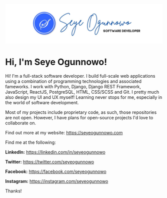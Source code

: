 ![alt text](https://raw.githubusercontent.com/seyeogunnowo/seyeogunnowo/main/Seye%20Web%20Banner.jpg)
# **Hi, I'm Seye Ogunnowo!**
Hi! I'm a full-stack software developer. I build full-scale web applications using a combination of programming technologies and associated fameworks. I work with Python, Django, Django REST Framework, JavaScript, ReactJS, PostgreSQL, HTML, CSS/SCSS and Git. I pretty much also design my UI and UX myself! Learning never stops for me, especially in the world of software development.

Most of my projects include proprietary code, as such, those repositories are not open. However, I have plans for open-source projects I'd love to collaborate on.

Find out more at my website: https://seyeogunnowo.com

Find me at the following:

**LinkedIn:** https://linkedin.com/in/seyeogunnowo

**Twitter:** https://twitter.com/seyeogunnowo 

**Facebook:** https://facebook.com/seyeogunnowo

**Instagram:** https://instagram.com/seyeogunnowo

Thanks!
